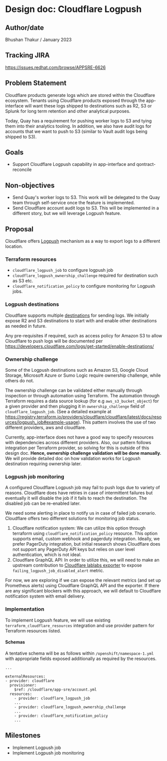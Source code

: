 # Design doc: Cloudflare Logpush
## Author/date


Bhushan Thakur / January 2023


## Tracking JIRA
https://issues.redhat.com/browse/APPSRE-6626


## Problem Statement



Cloudflare products generate logs which are stored within the Cloudflare ecosystem. Tenants using Cloudflare products exposed through the app-interface will want these logs shipped to destinations such as R2, S3 or Splunk for long term retention and other analytical purposes.


Today, Quay has a requirement for pushing worker logs to S3 and tying them into their analytics tooling. In addition, we also have audit logs for accounts that we want to push to S3 (similar to Vault audit logs being shipped to S3).


## Goals
* Support Cloudflare Logpush capability in app-interface and qontract-reconcile


## Non-objectives
* Send Quay's worker logs to S3. This work will be delegated to the Quay team through self-service once the feature is implemented.
* Send Cloudflare account audit logs to S3. This will be implemented in a different story, but we will leverage Logpush feature.


## Proposal


Cloudflare offers [Logpush](https://developers.cloudflare.com/logs/about/) mechanism as a way to export logs to a different location.


### Terraform resources
* `cloudflare_logpush_job` to configure logpush job
* `cloudflare_logpush_ownership_challenge` required for destination such as S3 etc.
* `cloudflare_notification_policy` to configure monitoring for Logpush jobs.


### Logpush destinations
Cloudflare supports multiple [destinations](https://developers.cloudflare.com/logs/get-started/enable-destinations/) for sending logs. We initially expose R2 and S3 destinations to start with and enable other destinations as needed in future.

Any pre-requisites if required, such as access policy for Amazon S3 to allow Cloudflare to push logs will be documented per https://developers.cloudflare.com/logs/get-started/enable-destinations/ 



### Ownership challenge
Some of the Logpush destinations such as Amazon S3, Google Cloud Storage, Microsoft Azure or Sumo Logic require ownership challenge, while others do not.


The ownership challenge can be validated either manually through inspection or through automation using Terraform. The automation through Terraform requires a data source lookup (for e.g `aws_s3_bucket_object`) for a given provider and then plugging it in `ownership_challenge` field of `cloudflare_logpush_job`. (See a detailed example at https://registry.terraform.io/providers/cloudflare/cloudflare/latest/docs/resources/logpush_job#example-usage). This pattern involves the use of two different providers, aws and cloudflare.


Currently, app-interface does not have a good way to specify resources with dependencies across different providers. Also, our pattern follows integration per Terraform provider, so solving for this is outside of this design doc. **Hence, ownership challenge validation will be done manually.** We will provide detailed doc on how validation works for Logpush destination requiring ownership later. 


### Logpush job monitoring
A configured Cloudflare Logpush job may fail to push logs due to variety of reasons. Cloudflare does have retries in case of intermittent failures but eventually it will disable the job if it fails to reach the destination. The disabled job can be re-enabled later.

We need some alerting in place to notify us in case of failed job scenario.
Cloudflare offers two different solutions for monitoring job status.
1. Cloudflare notification system: We can utilize this option through terraform using `cloudflare_notification_policy` resource. This option supports email, custom webhook and pagerduty integration. Ideally, we prefer PagerDuty integration, but initial research shows Cloudflare does not support any PagerDuty API keys but relies on user level authentication, which is not ideal.
2. Cloudflare GraphQL API: In order to utilize this, we will need to make an upstream contribution to [Cloudflare lablabs exporter](https://github.com/lablabs/cloudflare-exporter) to expose `failing_logpush_job_disabled_alert` metric.


For now, we are exploring if we can expose the relevant metrics (and set up Prometheus alerts) using Cloudflare GraphQL API and the exporter. If there are any significant blockers with this approach, we will default to Cloudflare notification system with email delivery.


### Implementation

To implement Logpush feature, we will use existing `terraform_cloudflare_resources` integration and use provider pattern for Terraform resources listed.

#### Schemas

A tentative schema will be as follows within `/openshift/namespace-1.yml` with appropriate fields exposed additionally as required by the resources.


```
...

externalResources:
- provider: cloudflare
  provisioner:
    $ref: /cloudflare/app-sre/account.yml
  resources:
    - provider: cloudflare_logpush_job
    ...
    - provider: cloudflare_logpush_ownership_challenge
    ...
    - provider: cloudflare_notification_policy
    ...
```


## Milestones
* Implement Logpush job
* Implement Logpush job monitoring

